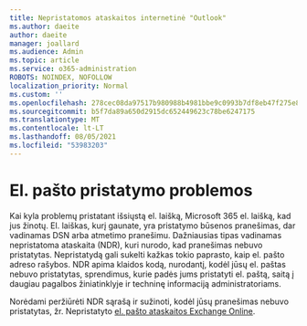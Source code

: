 ```yaml
---
title: Nepristatomos ataskaitos internetinė "Outlook"
ms.author: daeite
author: daeite
manager: joallard
ms.audience: Admin
ms.topic: article
ms.service: o365-administration
ROBOTS: NOINDEX, NOFOLLOW
localization_priority: Normal
ms.custom: ''
ms.openlocfilehash: 278cec08da97517b980988b4981bbe9c0993b7df8eb47f275e8bb5572495916d
ms.sourcegitcommit: b5f7da89a650d2915dc652449623c78be6247175
ms.translationtype: MT
ms.contentlocale: lt-LT
ms.lasthandoff: 08/05/2021
ms.locfileid: "53983203"
---
```

# <a name="issues-with-email-delivery"></a>El. pašto pristatymo problemos

Kai kyla problemų pristatant išsiųstą el. laišką, Microsoft 365 el. laišką, kad jus žinotų. El. laiškas, kurį gaunate, yra pristatymo būsenos pranešimas, dar vadinamas DSN arba atmetimo pranešimu. Dažniausias tipas vadinamas nepristatoma ataskaita (NDR), kuri nurodo, kad pranešimas nebuvo pristatytas. Nepristatydą gali sukelti kažkas tokio paprasto, kaip el. pašto adreso rašybos. NDR apima klaidos kodą, nurodantį, kodėl jūsų el. paštas nebuvo pristatytas, sprendimus, kurie padės jums pristatyti el. paštą, saitą į daugiau pagalbos žiniatinklyje ir techninę informaciją administratoriams.

Norėdami peržiūrėti NDR sąrašą ir sužinoti, kodėl jūsų pranešimas nebuvo pristatytas, žr. Nepristatyto [el. pašto ataskaitos Exchange Online](https://docs.microsoft.com/exchange/mail-flow-best-practices/non-delivery-reports-in-exchange-online/non-delivery-reports-in-exchange-online).